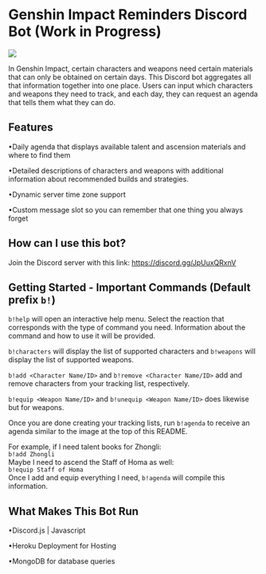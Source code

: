 # Genshin Impact Reminders Discord Bot (Work in Progress)

<img src=https://user-images.githubusercontent.com/71936834/120877644-54400e00-c57d-11eb-9d3f-62b11ac876f4.png>

In Genshin Impact, certain characters and weapons need certain materials that can only be obtained on certain days. This Discord bot aggregates all that information together into one place.
Users can input which characters and weapons they need to track, and each day, they can request an agenda that tells them what they can do.

## Features
•Daily agenda that displays available talent and ascension materials and where to find them

•Detailed descriptions of characters and weapons with additional information about recommended builds and strategies.

•Dynamic server time zone support

•Custom message slot so you can remember that one thing you always forget

## How can I use this bot?
Join the Discord server with this link: https://discord.gg/JpUuxQRxnV

## Getting Started - Important Commands (Default prefix `b!`)

`b!help` will open an interactive help menu. Select the reaction that corresponds with the type of command you need. Information about the command and how to use it will be provided.

`b!characters` will display the list of supported characters and `b!weapons` will display the list of supported weapons.

`b!add <Character Name/ID>` and `b!remove <Character Name/ID>` add and remove characters from your tracking list, respectively.

`b!equip <Weapon Name/ID>` and `b!unequip <Weapon Name/ID>` does likewise but for weapons.

Once you are done creating your tracking lists, run `b!agenda` to receive an agenda similar to the image at the top of this README.

For example, if I need talent books for Zhongli:  
`b!add Zhongli`  
Maybe I need to ascend the Staff of Homa as well:  
`b!equip Staff of Homa`  
Once I add and equip everything I need, `b!agenda` will compile this information.

## What Makes This Bot Run
•Discord.js | Javascript

•Heroku Deployment for Hosting

•MongoDB for database queries
